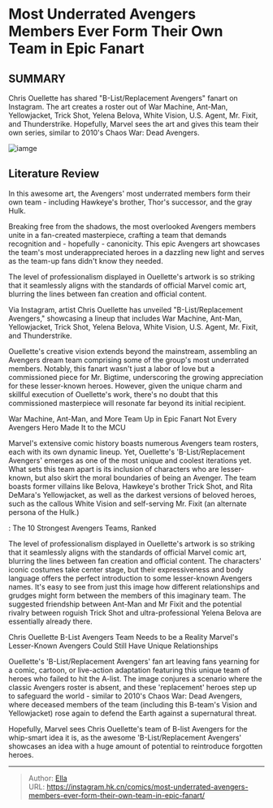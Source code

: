 # Most Underrated Avengers Members Ever Form Their Own Team in Epic Fanart


## SUMMARY 



  Chris Ouellette has shared &#34;B-List/Replacement Avengers&#34; fanart on Instagram.   The art creates a roster out of War Machine, Ant-Man, Yellowjacket, Trick Shot, Yelena Belova, White Vision, U.S. Agent, Mr. Fixit, and Thunderstrike.   Hopefully, Marvel sees the art and gives this team their own series, similar to 2010&#39;s Chaos War: Dead Avengers.  

![iamge](https://static1.srcdn.com/wordpress/wp-content/uploads/2023/12/marvel-90s-heroes-avengers-usagent-war-machine-joe-fixit.jpg)

## Literature Review

In this awesome art, the Avengers&#39; most underrated members form their own team - including Hawkeye&#39;s brother, Thor&#39;s successor, and the gray Hulk.




Breaking free from the shadows, the most overlooked Avengers members unite in a fan-created masterpiece, crafting a team that demands recognition and - hopefully - canonicity. This epic Avengers art showcases the team&#39;s most underappreciated heroes in a dazzling new light and serves as the team-up fans didn&#39;t know they needed.






The level of professionalism displayed in Ouellette&#39;s artwork is so striking that it seamlessly aligns with the standards of official Marvel comic art, blurring the lines between fan creation and official content.




Via Instagram, artist Chris Ouellette has unveiled &#34;B-List/Replacement Avengers,&#34; showcasing a lineup that includes War Machine, Ant-Man, Yellowjacket, Trick Shot, Yelena Belova, White Vision, U.S. Agent, Mr. Fixit, and Thunderstrike.


 

Ouellette&#39;s creative vision extends beyond the mainstream, assembling an Avengers dream team comprising some of the group&#39;s most underrated members. Notably, this fanart wasn&#39;t just a labor of love but a commissioned piece for Mr. Bigtime, underscoring the growing appreciation for these lesser-known heroes. However, given the unique charm and skillful execution of Ouellette&#39;s work, there&#39;s no doubt that this commissioned masterpiece will resonate far beyond its initial recipient.





 War Machine, Ant-Man, and More Team Up in Epic Fanart 
Not Every Avengers Hero Made It to the MCU
          

Marvel&#39;s extensive comic history boasts numerous Avengers team rosters, each with its own dynamic lineup. Yet, Ouellette&#39;s &#39;B-List/Replacement Avengers&#39; emerges as one of the most unique and coolest iterations yet. What sets this team apart is its inclusion of characters who are lesser-known, but also skirt the moral boundaries of being an Avenger. The team boasts former villains like Belova, Hawkeye&#39;s brother Trick Shot, and Rita DeMara&#39;s Yellowjacket, as well as the darkest versions of beloved heroes, such as the callous White Vision and self-serving Mr. Fixit (an alternate persona of the Hulk.)

 : The 10 Strongest Avengers Teams, Ranked

The level of professionalism displayed in Ouellette&#39;s artwork is so striking that it seamlessly aligns with the standards of official Marvel comic art, blurring the lines between fan creation and official content. The characters&#39; iconic costumes take center stage, but their expressiveness and body language offers the perfect introduction to some lesser-known Avengers names. It&#39;s easy to see from just this image how different relationships and grudges might form between the members of this imaginary team. The suggested friendship between Ant-Man and Mr Fixit and the potential rivalry between roguish Trick Shot and ultra-professional Yelena Belova are essentially already there.






 Chris Ouellette B-List Avengers Team Needs to be a Reality 
Marvel&#39;s Lesser-Known Avengers Could Still Have Unique Relationships
          

Ouellette&#39;s &#39;B-List/Replacement Avengers&#39; fan art leaving fans yearning for a comic, cartoon, or live-action adaptation featuring this unique team of heroes who failed to hit the A-list. The image conjures a scenario where the classic Avengers roster is absent, and these &#39;replacement&#39; heroes step up to safeguard the world - similar to 2010&#39;s Chaos War: Dead Avengers, where deceased members of the team (including this B-team&#39;s Vision and Yellowjacket) rose again to defend the Earth against a supernatural threat.

Hopefully, Marvel sees Chris Ouellette&#39;s team of B-list Avengers for the whip-smart idea it is, as the awesome &#39;B-List/Replacement Avengers&#39; showcases an idea with a huge amount of potential to reintroduce forgotten heroes.






---

> Author: [Ella](https://instagram.hk.cn/)  
> URL: https://instagram.hk.cn/comics/most-underrated-avengers-members-ever-form-their-own-team-in-epic-fanart/  

